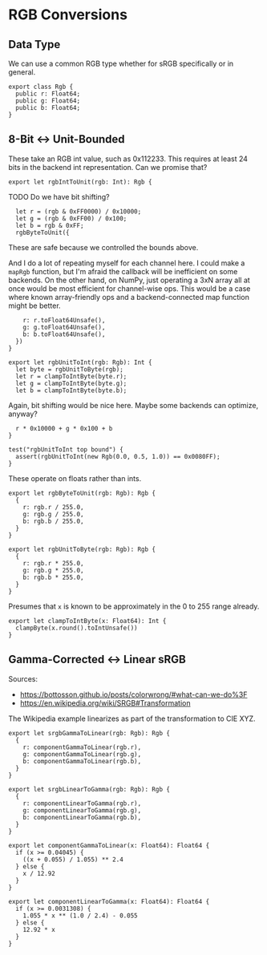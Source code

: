 # RGB Conversions

## Data Type

We can use a common RGB type whether for sRGB specifically or in general.

    export class Rgb {
      public r: Float64;
      public g: Float64;
      public b: Float64;
    }

## 8-Bit <-> Unit-Bounded

These take an RGB int value, such as 0x112233. This requires at least 24 bits in
the backend int representation. Can we promise that?

    export let rgbIntToUnit(rgb: Int): Rgb {

TODO Do we have bit shifting?

      let r = (rgb & 0xFF0000) / 0x10000;
      let g = (rgb & 0xFF00) / 0x100;
      let b = rgb & 0xFF;
      rgbByteToUnit({

These are safe because we controlled the bounds above.

And I do a lot of repeating myself for each channel here. I could make a
`mapRgb` function, but I'm afraid the callback will be inefficient on some
backends. On the other hand, on NumPy, just operating a 3xN array all at once
would be most efficient for channel-wise ops. This would be a case where known
array-friendly ops and a backend-connected map function might be better.

        r: r.toFloat64Unsafe(),
        g: g.toFloat64Unsafe(),
        b: b.toFloat64Unsafe(),
      })
    }

    export let rgbUnitToInt(rgb: Rgb): Int {
      let byte = rgbUnitToByte(rgb);
      let r = clampToIntByte(byte.r);
      let g = clampToIntByte(byte.g);
      let b = clampToIntByte(byte.b);

Again, bit shifting would be nice here. Maybe some backends can optimize,
anyway?

      r * 0x10000 + g * 0x100 + b
    }

    test("rgbUnitToInt top bound") {
      assert(rgbUnitToInt(new Rgb(0.0, 0.5, 1.0)) == 0x0080FF);
    }

These operate on floats rather than ints.

    export let rgbByteToUnit(rgb: Rgb): Rgb {
      {
        r: rgb.r / 255.0,
        g: rgb.g / 255.0,
        b: rgb.b / 255.0,
      }
    }

    export let rgbUnitToByte(rgb: Rgb): Rgb {
      {
        r: rgb.r * 255.0,
        g: rgb.g * 255.0,
        b: rgb.b * 255.0,
      }
    }

Presumes that `x` is known to be approximately in the 0 to 255 range already.

    export let clampToIntByte(x: Float64): Int {
      clampByte(x.round().toIntUnsafe())
    }

## Gamma-Corrected <-> Linear sRGB

Sources:

- https://bottosson.github.io/posts/colorwrong/#what-can-we-do%3F
- https://en.wikipedia.org/wiki/SRGB#Transformation

The Wikipedia example linearizes as part of the transformation to CIE XYZ.

    export let srgbGammaToLinear(rgb: Rgb): Rgb {
      {
        r: componentGammaToLinear(rgb.r),
        g: componentGammaToLinear(rgb.g),
        b: componentGammaToLinear(rgb.b),
      }
    }

    export let srgbLinearToGamma(rgb: Rgb): Rgb {
      {
        r: componentLinearToGamma(rgb.r),
        g: componentLinearToGamma(rgb.g),
        b: componentLinearToGamma(rgb.b),
      }
    }

    export let componentGammaToLinear(x: Float64): Float64 {
      if (x >= 0.04045) {
        ((x + 0.055) / 1.055) ** 2.4
      } else {
        x / 12.92
      }
    }

    export let componentLinearToGamma(x: Float64): Float64 {
      if (x >= 0.0031308) {
        1.055 * x ** (1.0 / 2.4) - 0.055
      } else {
        12.92 * x
      }
    }
